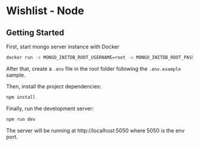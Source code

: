 # Wishlist - Node

## Getting Started

First, start mongo server instance with Docker

```bash
docker run -e MONGO_INITDB_ROOT_USERNAME=root -e MONGO_INITDB_ROOT_PASSWORD=root -p 27016:27017 -d mongo
```

After that, create a <code>.env</code> file in the root folder following the <code>.env.example</code> sample.

Then, install the project dependencies:
```bash
npm install
```

Finally, run the development server:
```bash
npm run dev
```

The server will be running at http://localhost:5050 where 5050 is the env port.
